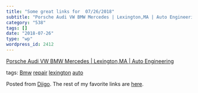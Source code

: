 ```yaml
---
title: "Some great links for  07/26/2018"
subtitle: "Porsche Audi VW BMW Mercedes | Lexington,MA | Auto Engineering"
category: "538"
tags: []
date: "2018-07-26"
type: "wp"
wordpress_id: 2412
---
```

[Porsche Audi VW BMW Mercedes | Lexington,MA | Auto Engineering](https://www.autoengineering.com) 

 tags: [Bmw](https://www.diigo.com/user/pitosalas/Bmw) [repair](https://www.diigo.com/user/pitosalas/repair) [lexington](https://www.diigo.com/user/pitosalas/lexington) [auto](https://www.diigo.com/user/pitosalas/auto)

Posted from [Diigo](https://www.diigo.com). The rest of my favorite links are [here](https://www.diigo.com/user/pitosalas).